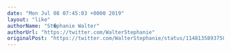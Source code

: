 ```yaml
---
date: "Mon Jul 08 07:45:03 +0000 2019"
layout: "like"
authorName: "St�phanie Walter"
authorUrl: "https://twitter.com/WalterStephanie"
originalPost: "https://twitter.com/WalterStephanie/status/1148135893758291969"
---
```

